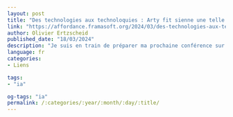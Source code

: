```yaml
---
layout: post
title: "Des technologies aux technoloquies : Arty fit sienne une telle engeance"
link: "https://affordance.framasoft.org/2024/03/des-technologies-aux-technoloquies-arty-fit-sienne-une-telle-engeance"
author: Olivier Ertzscheid
published_date: "18/03/2024"
description: "Je suis en train de préparer ma prochaine conférence sur le thème des artefacts génératifs, dans un format « apéro-chercheur ». Et la préparant je voulais partager ici quelques réflexions que je n’aurai peut-être pas le temps d’approfondir la semaine prochaine."
language: fr
categories:
- Liens

tags:
- "ia"

og-tags: "ia"
permalink: /:categories/:year/:month/:day/:title/
---
```

